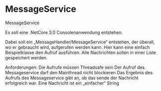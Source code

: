 # MessageService
MessageService 

Es soll eine .NetCore 3.0 Consolenanwendung entstehen.

Dabei soll ein „MessageHandler/MessageService“ entstehen, der überall, wo er gebraucht wird, aufgerufen werden kann. 
Hier kann eine einfach Beispielklasse den Aufruf ausführen.
Alle Nachrichten sollen in einer Liste gespeichert werden. 

Anforderungen:
    Die Aufrufe müssen Threadsafe sein
    Der Aufruf des Messageservice darf den Mainthread nicht blockieren
    Das Ergebnis des Aufrufs des Messageservice gibt an, ob das sende der Nachricht erfolgreich war.
    Eine Nachricht ist ein „einfacher“ String
